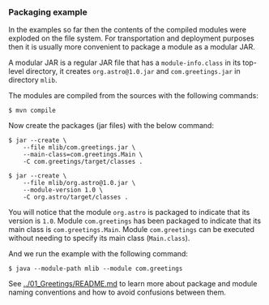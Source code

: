 ### Packaging example

In the examples so far then the contents of the compiled modules were exploded on the file system. For transportation and deployment purposes then it is usually more convenient to package a module as a modular JAR. 

A modular JAR is a regular JAR file that has a `module-info.class` in its top-level directory, it creates `org.astro@1.0.jar` and `com.greetings.jar` in directory `mlib`.

The modules are compiled from the sources with the following commands:

    $ mvn compile

Now create the packages (jar files) with the below command:

    $ jar --create \
        --file mlib/com.greetings.jar \
	    --main-class=com.greetings.Main \
	    -C com.greetings/target/classes .

    $ jar --create \
        --file mlib/org.astro@1.0.jar \
	    --module-version 1.0 \
	    -C org.astro/target/classes .

    
You will notice that the module `org.astro` is packaged to indicate that its version is `1.0`. Module `com.greetings` has been packaged to indicate that its main class is `com.greetings.Main`. Module `com.greetings` can be executed without needing to specify its main class (`Main.class`).
    
And we run the example with the following command:
    
    $ java --module-path mlib --module com.greetings
    
See [../01_Greetings/README.md](../01_Greetings/README.md) to learn more about package and module naming conventions and how to avoid confusions between them.
